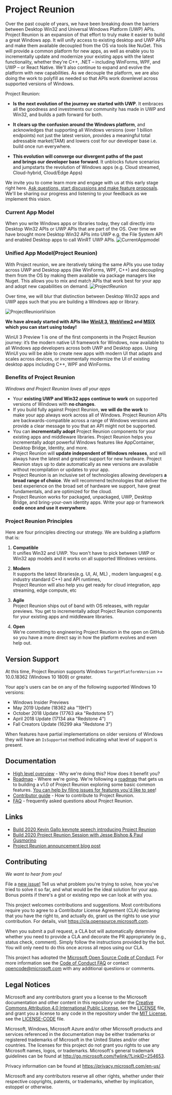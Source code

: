 ﻿# Project Reunion

Over the past couple of years, we have been breaking down the barriers between Desktop Win32 and 
Universal Windows Platform (UWP) APIs. Project Reunion is an expansion of that effort to truly make 
it easier to build a great Windows app. It will unify access to existing desktop and UWP APIs and 
make them available decoupled from the OS via tools like NuGet. This will provide a common platform
 for new apps, as well as enable you to incrementally update and modernize your existing apps with the 
latest functionality, whether they're C++, .NET – including WinForms, WPF, and UWP – or React Native. 
We'll also continue to expand and evolve the platform with new capabilities. As we decouple the 
platform, we are also doing the work to polyfill as needed so that APIs work downlevel across 
supported versions of Windows. 

Project Reunion:

- **Is the next evolution of the journey we started with UWP**. It embraces all the goodness and 
investments our community has made in UWP and Win32, and builds a path forward for both.

- **It clears up the confusion around the Windows platform**, and acknowledges that supporting
 all Windows versions (over 1 billion endpoints) not just the latest version, provides a meaningful
 total adressable market(TAM) and lowers cost for our developer base i.e. build once run everywhere.

- **This evolution will converge our divergent paths of the past and brings our developer base forward**. 
It unblocks future scenarios and jumpstarts the revolution of Windows apps (e.g. Cloud streamed, 
Cloud-hybrid, Cloud/Edge Apps)

We invite you to come learn more and engage with us at this early stage right here. [Ask questions,
start discussions and make feature proposals](https://github.com/microsoft/ProjectReunion/issues/new/choose). We'll be sharing our progress and listening to your feedback as we implement 
this vision. 

### Current App Model

When you write Windows apps or libraries today, they call directly into Desktop Win32 APIs or UWP APIs that are 
part of the OS. Over time we have brought more Desktop Win32 APIs into UWP e.g. the File System API and 
enabled Desktop apps to call WinRT UWP APIs.
![CurrentAppmodel](docs/currentappmodel.PNG)

### Unified App Model(Project Reunion)
With Project reunion, we are iteratively taking the same APIs you use today across UWP and Desktop apps (like 
WinForms, WPF, C++) and decoupling them from the OS by making them available via package managers like Nuget.
This allows you to mix and match APIs that work best for your app and adopt new capabilities on demand. 
![ProjectReunion](docs/newappmodel.PNG)


Over time, we will blur that distinction between Desktop Win32 apps and UWP apps such that you are building a 
Windows app or library.

![ProjectReunionVision](docs/projectreunionappmodel.PNG)

**We have already started with APIs like [WinUI 3](https://github.com/microsoft/microsoft-ui-xaml),
 [WebView2](https://docs.microsoft.com/en-us/microsoft-edge/hosting/webview2/gettingstarted)
 and [MSIX](https://docs.microsoft.com/en-us/windows/msix/overview) which you can start using today!** 

WinUI 3 Preview 1 is one of the first components in the Project Reunion journey: it’s the modern native 
UI framework for Windows, now available to all Windows app developers across both UWP and Desktop apps.
Using WinUI you will be able to create new apps with modern UI that adapts and scales across devices, 
or incrementally modernize the UI of existing desktop apps including C++, WPF and WinForms. 


###  Benefits of Project Reunion

 _Windows and Project Reunion loves all your apps_

- Your **existing UWP and Win32 apps continue to work** on supported versions of Windows with **no changes**.
- If you build fully against Project Reunion, **we will do the work** to make your app always work across all of Windows. Project Reunion APIs are backwards-compatible across a range of Windows versions and provide a clear
message to you that an API might not be supported.
- You can **incrementally adopt** Project Reunion components for your existing apps and middleware libraries. Project Reunion helps you incrementally adopt powerful Windows features like AppContainer, Desktop
Bridge, Identity, and more.
- Project Reunion will **update independent of Windows releases**, and will always have the latest and greatest support for new hardware. Project Reunion stays up to date automatically as new versions are available without recompilation or
updates to your app.
- Project Reunion is an inclusive set of technologies allowing developers **a broad range of choice**.  We will recommend technologies 
that deliver the best experience on the broad set of hardware we support, have great fundamentals, and are optimized for the cloud.
- Project Reunion works for packaged, unpackaged, UWP, Desktop Bridge, and bring-your-own identity apps.
Write your app or framework **code once and use it everywhere**.



### Project Reunion Principles
Here are four principles directing our strategy. We are building a platform that is: 

1. **Compatible**<br>
	It unifies Win32 and UWP. You won't have to pick between UWP or Win32 app models and it 
    works on all supported Windows versions.<br>


2. **Modern**<br>
	It supports the latest libraries(e.g. UI, AI, ML) , modern languages( e.g. industry standard C++) and API runtimes,<br>
	Project Reunion will also help you get ready for cloud integration, app streaming, edge compute, etc<br>

3. **Agile**<br>
	Project Reunion ships out of band with OS releases, with regular previews. You get to incrementally
    adopt Project Reunion components for your existing apps and middleware libraries.<br>

4. **Open**<br>
	We're committing to engineering Project Reunion in the open on GitHub so you have a more direct say in how the platform evolves and even help out.<br>

## Version Support

At this time, Project Reunion supports Windows `TargetPlatformVersion` >= 10.0.18362 (Windows 10 1809) or
greater. 

Your app's users can be on any of the following supported Windows 10 versions:

* Windows Insider Previews
* May 2019 Update (18362 aka "19H1")
* October 2018 Update (17763 aka "Redstone 5")
* April 2018 Update (17134 aka "Redstone 4")
* Fall Creators Update (16299 aka "Redstone 3")

When features have partial implementations on older versions of Windows they will have an
`IsSupported` method indicating what level of support is present.

## Documentation

* [High level overview](README.md) - Why we're doing this? How does it benefit you?
* [Roadmap](docs/roadmap.md) - Where we're going. We're following a [roadmap](docs/roadmap.md) that 
gets us to building a v1.0 of Project Reunion exploring some basic common features.
  [You can help by filing issues for features you'd like to see](https://github.com/microsoft/ProjectReunion/issues/new/choose)!
* [Contributor guide](docs/contributor-guide.md) - How to contribute to Project Reunion.
* [FAQ](docs/faq.md) - frequently asked questions about Project Reunion.

## Links

* [Build 2020 Kevin Gallo keynote speech introducing Project Reunion]()
* [Build 2020 Project Reunion Session with Jesse Bishop & Paul Gusmorino]()
* [Project Reunion announcement blog post]()
  

## Contributing

_We want to hear from you!_

File a [new issue!](https://github.com/microsoft/ProjectReunion/issues/new/choose) Tell us what problem you're
trying to solve, how you've tried to solve it so far, and what would be the ideal solution for your app.  Bonus
points if there's a gist or existing repo we can look at with you.

This project welcomes contributions and suggestions.  Most contributions require you to agree to a
Contributor License Agreement (CLA) declaring that you have the right to, and actually do, grant us
the rights to use your contribution. For details, visit https://cla.opensource.microsoft.com.

When you submit a pull request, a CLA bot will automatically determine whether you need to provide
a CLA and decorate the PR appropriately (e.g., status check, comment). Simply follow the instructions
provided by the bot. You will only need to do this once across all repos using our CLA.

This project has adopted the [Microsoft Open Source Code of Conduct](https://opensource.microsoft.com/codeofconduct/).
For more information see the [Code of Conduct FAQ](https://opensource.microsoft.com/codeofconduct/faq/) or
contact [opencode@microsoft.com](mailto:opencode@microsoft.com) with any additional questions or comments.

## Legal Notices

Microsoft and any contributors grant you a license to the Microsoft documentation and other content
in this repository under the [Creative Commons Attribution 4.0 International Public License](https://creativecommons.org/licenses/by/4.0/legalcode),
see the [LICENSE](LICENSE) file, and grant you a license to any code in the repository under the [MIT License](https://opensource.org/licenses/MIT), see the
[LICENSE-CODE](LICENSE-CODE) file.

Microsoft, Windows, Microsoft Azure and/or other Microsoft products and services referenced in the documentation
may be either trademarks or registered trademarks of Microsoft in the United States and/or other countries.
The licenses for this project do not grant you rights to use any Microsoft names, logos, or trademarks.
Microsoft's general trademark guidelines can be found at http://go.microsoft.com/fwlink/?LinkID=254653.

Privacy information can be found at https://privacy.microsoft.com/en-us/

Microsoft and any contributors reserve all other rights, whether under their respective copyrights, patents,
or trademarks, whether by implication, estoppel or otherwise.
